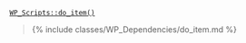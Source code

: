 <p><code><a href="https://developer.wordpress.org/reference/classes/wp_scripts/do_item/">WP_Scripts::do_item()</a></code></p>

<blockquote>

{% include classes/WP_Dependencies/do_item.md %}

</blockquote>
